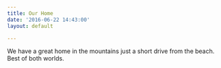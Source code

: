 ```yaml
---
title: Our Home
date: '2016-06-22 14:43:00'
layout: default

---
```

We have a great home in the mountains just a short drive from the beach. Best of both worlds.